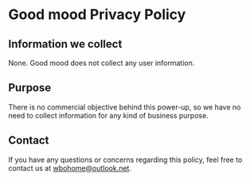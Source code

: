# Good mood Privacy Policy

## Information we collect
None. Good mood does not collect any user information.


## Purpose
There is no commercial objective behind this power-up, so we have no need to collect information for any kind of business purpose.


## Contact
If you have any questions or concerns regarding this policy, feel free to contact us at [wbohome@outlook.net](mailto:wbohome@outlook.net).
